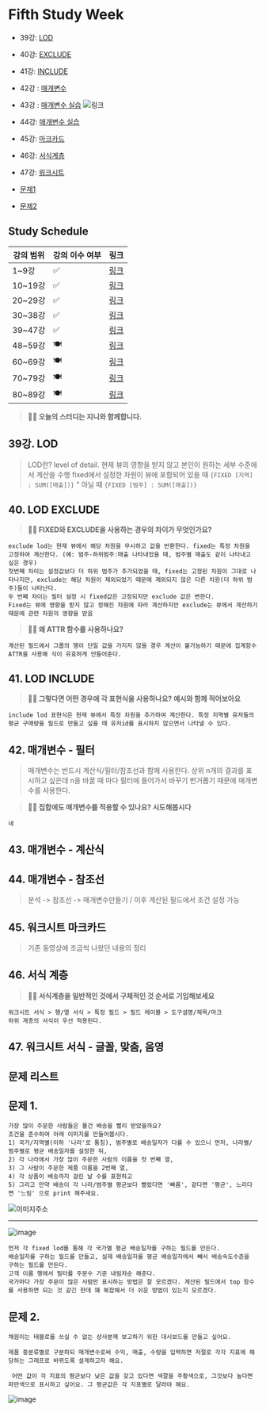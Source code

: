 # Fifth Study Week

- 39강: [LOD](#39강-lod)

- 40강: [EXCLUDE](#40-lod-exclude)

- 41강: [INCLUDE](#41-lod-include)

- 42강 : [매개변수](#42-매개변수)

- 43강 : [매개변수 실습](#43-매개변수-실습) 
![링크](https://youtu.be/GJvB8hBqeE8?si=3jIj1iymZHZ7mBam)

- 44강: [매개변수 실습](#44-매개변수-실습)

- 45강: [마크카드](#45-워크시트-마크카드)

- 46강: [서식계층](#46-서식-계층)

- 47강: [워크시트](#47-워크시트-서식)

- [문제1](#문제-1)

- [문제2](#문제-2)

## Study Schedule

| 강의 범위     | 강의 이수 여부 | 링크                                                                                                        |
|--------------|---------|-----------------------------------------------------------------------------------------------------------|
| 1~9강        |  ✅      | [링크](https://www.youtube.com/watch?v=AXkaUrJs-Ko&list=PL87tgIIryGsa5vdz6MsaOEF8PK-YqK3fz&index=84)       |
| 10~19강      | ✅      | [링크](https://www.youtube.com/watch?v=AXkaUrJs-Ko&list=PL87tgIIryGsa5vdz6MsaOEF8PK-YqK3fz&index=75)       |
| 20~29강      | ✅      | [링크](https://www.youtube.com/watch?v=AXkaUrJs-Ko&list=PL87tgIIryGsa5vdz6MsaOEF8PK-YqK3fz&index=65)       |
| 30~38강      | ✅      | [링크](https://www.youtube.com/watch?v=e6J0Ljd6h44&list=PL87tgIIryGsa5vdz6MsaOEF8PK-YqK3fz&index=55)       |
| 39~47강      | ✅      | [링크](https://www.youtube.com/watch?v=AXkaUrJs-Ko&list=PL87tgIIryGsa5vdz6MsaOEF8PK-YqK3fz&index=45)       |
| 48~59강      | 🍽️      | [링크](https://www.youtube.com/watch?v=AXkaUrJs-Ko&list=PL87tgIIryGsa5vdz6MsaOEF8PK-YqK3fz&index=35)       |
| 60~69강      | 🍽️      | [링크](https://www.youtube.com/watch?v=AXkaUrJs-Ko&list=PL87tgIIryGsa5vdz6MsaOEF8PK-YqK3fz&index=25)       |
| 70~79강      | 🍽️      | [링크](https://www.youtube.com/watch?v=AXkaUrJs-Ko&list=PL87tgIIryGsa5vdz6MsaOEF8PK-YqK3fz&index=15)       |
| 80~89강      | 🍽️      | [링크](https://www.youtube.com/watch?v=AXkaUrJs-Ko&list=PL87tgIIryGsa5vdz6MsaOEF8PK-YqK3fz&index=5)        |


<!-- 여기까진 그대로 둬 주세요-->

> **🧞‍♀️ 오늘의 스터디는 지니와 함께합니다.**


## 39강. LOD

<!-- INCLUDE, EXCLUDE, FIXED 등 본 강의에서 알게 된 LOD 표현식에 대해 알게 된 점을 적어주세요. -->
> LOD란? level of detail. 현제 뷰의 영향을 받지 않고 본인이 원하는 세부 수준에서 계산을 수행
> fixed에서 설정한 차원이 뷰에 포함되어 있을 때 `{FIXED [지역] : SUM([매출])}`
> " 아닐 때 `{FIXED [범주] : SUM([매출])}`

## 40. LOD EXCLUDE

<!-- INCLUDE, EXCLUDE, FIXED 등 본 강의에서 알게 된 LOD 표현식에 대해 알게 된 점을 적고, 아래 두 질문에 답해보세요 :) -->

> **🧞‍♀️ FIXED와 EXCLUDE을 사용하는 경우의 차이가 무엇인가요?**

```
exclude lod는 현재 뷰에서 해당 차원을 무시하고 값을 반환한다. fixed는 특정 차원을 고정하여 계산한다. (예: 범주-하위범주:매출 나타내었을 때, 범주별 매출도 같이 나타내고 싶은 경우) 
첫번째 차이는 설정값보다 더 하위 범주가 추가되었을 때, fixed는 고정된 차원이 그대로 나타나지만, exclude는 해당 차원이 제외되었기 때문에 제외되지 않은 다른 차원(더 하위 범주)들이 나타난다.
두 번째 차이는 필터 설정 시 fixed값은 고정되지만 exclude 값은 변한다.
Fixed는 뷰에 영향을 받지 않고 정해진 차원에 따라 계산하지만 exclude는 뷰에서 계산하기 때문에 관련 차원의 영향을 받음
```

> **🧞‍♀️ 왜 ATTR 함수를 사용하나요?**

```
계산된 필드에서 그룹의 행이 단일 값을 가지지 않을 경우 계산이 불가능하기 때문에 집계함수 ATTR을 사용해 식이 유효하게 만들어준다.
```


## 41. LOD INCLUDE

<!-- INCLUDE, EXCLUDE, FIXED 등 본 강의에서 알게 된 LOD 표현식에 대해 알게 된 점을 적고, 아래 두 질문에 답해보세요 :) -->


> **🧞‍♀️ 그렇다면 어떤 경우에 각 표현식을 사용하나요? 예시와 함께 적어보아요**


```
include lod 표현식은 현재 뷰에서 특정 차원을 추가하여 계산한다. 특정 지역별 유저들의 평균 구매량을 필드로 만들고 싶을 때 유저id를 표시하지 않으면서 나타낼 수 있다.
```

## 42. 매개변수 - 필터 

<!-- 매개변수에 대해 알게 된 점을 적어주세요 -->

> 매개변수는 반드시 계산식/필터/참조선과 함께 사용한다.
> 상위 n개의 결과를 표시하고 싶은데 n을 바꿀 때 마다 필터에 들어가서 바꾸기 번거롭기 때문에 매개변수를 사용한다.

> **🧞‍♀️ 집합에도 매개변수를 적용할 수 있나요? 시도해봅시다**
```
네
```

## 43. 매개변수 - 계산식

<!-- 영상 묶음에 포함되지 않아 찾기 어려우실까 링크를 아래에 첨부하겠습니다. 수강 후 삭제해주세요-->


## 44. 매개변수 - 참조선

<!-- 매개변수에 대해 알게 된 점을 적어주세요 -->
> 분석 -> 참조선 -> 매개변수만들기 / 이후 계산된 필드에서 조건 설정 가능


## 45. 워크시트 마크카드

<!-- 마크카드에 대해 알게 된 점을 적어주세요 -->
> 기존 동영상에 조금씩 나왔던 내용의 정리


## 46. 서식 계층

<!-- 서식계층에 대해 알게 된 점을 적어주세요 -->

> **🧞‍♀️ 서식계층을 일반적인 것에서 구체적인 것 순서로 기입해보세요**


```
워크시트 서식 > 행/열 서식 > 특정 필드 > 필드 레이블 > 도구설명/제목/마크
하위 계층의 서식이 우선 적용된다.
```


## 47. 워크시트 서식 - 글꼴, 맞춤, 음영

<!-- 워크시트 서식에 대해 알게 된 점을 적어주세요!-->



## 문제 리스트



## 문제 1.

```
가장 많이 주문한 사람들은 물건 배송을 빨리 받았을까요?
조건을 준수하여 아래 이미지를 만들어봅시다.
1) 국가/지역별(이하 '나라'로 통칭), 범주별로 배송일자가 다를 수 있으니 먼저, 나라별/범주별로 평균 배송일자를 설정한 뒤,
2) 각 나라에서 가장 많이 주문한 사람의 이름을 첫 번째 열,
3) 그 사람이 주문한 제품 이름을 2번째 열,
4) 각 상품이 배송까지 걸린 날 수를 표현하고
5) 그리고 만약 배송이 각 나라/범주별 평균보다 빨랐다면 '빠름', 같다면 '평균', 느리다면 '느림' 으로 print 해주세요. 
```

![이미지주소](https://github.com/yousrchive/BUSINESS-INTELLIGENCE-TABLEAU/blob/main/study/img/2nd%20study/%E1%84%89%E1%85%B3%E1%84%8F%E1%85%B3%E1%84%85%E1%85%B5%E1%86%AB%E1%84%89%E1%85%A3%E1%86%BA%202024-08-13%20%E1%84%8B%E1%85%A9%E1%84%8C%E1%85%A5%E1%86%AB%2010.12.36.png?raw=true)
___
<!-- 여기까지 오는 과정 중 알게 된 점을 기입하고, 결과는 시트 명을 본인 이름으로 바꾸어 표시해주세요.-->
![image](https://github.com/user-attachments/assets/26b2c849-c974-4576-b94b-18e0b893d837)

```
먼저 각 fixed lod를 통해 각 국가별 평균 배송일자를 구하는 필드를 만든다.
배송일자를 구하는 필드를 만들고, 실제 배송일자를 평균 배송일자에서 빼서 배송속도수준을 구하는 필드를 만든다.
고객 이름 행에서 필터를 주문수 기준 내림차순 해준다.
국가마다 가장 주문이 많은 사람만 표시하는 방법은 잘 모르겠다. 계산된 필드에서 top 함수를 사용하면 되는 것 같긴 한데 꽤 복잡해서 더 쉬운 방법이 있는지 모르겠다.
```

## 문제 2.

```
채원이는 태블로를 쓰실 수 없는 상사분께 보고하기 위한 대시보드를 만들고 싶어요. 

제품 중분류별로 구분하되 매개변수로써 수익, 매출, 수량을 입력하면 저절로 각각 지표에 해당하는 그래프로 바뀌도록 설계하고자 해요.

 어떤 값이 각 지표의 평균보다 낮은 값을 갖고 있다면 색깔을 주황색으로, 그것보다 높다면 파란색으로 표시하고 싶어요. 그 평균값은 각 지표별로 달라야 해요.
```

![image](https://github.com/user-attachments/assets/2804133a-f55c-4b0d-9292-c88e14e6f9dd)

<!-- 예시 사진은 지워주세요-->
